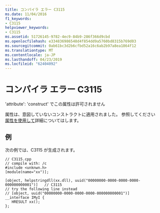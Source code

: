 ```yaml
---
title: コンパイラ エラー C3115
ms.date: 11/04/2016
f1_keywords:
- C3115
helpviewer_keywords:
- C3115
ms.assetid: 51726145-9782-4ec9-84b9-286f366d9cbd
ms.openlocfilehash: e334836986548d4f854dd9a5760bd8315b769d03
ms.sourcegitcommit: 0ab61bc3d2b6cfbd52a16c6ab2b97a8ea1864f12
ms.translationtype: MT
ms.contentlocale: ja-JP
ms.lasthandoff: 04/23/2019
ms.locfileid: "62404092"
---
```

# <a name="compiler-error-c3115"></a>コンパイラ エラー C3115

'attribute': 'construct' でこの属性は許可されません

属性は、意図していないコンストラクトに適用されました。  参照してください[属性を使用して](../../windows/attributes/attributes-by-usage.md)詳細についてはします。

## <a name="example"></a>例

次の例では、C3115 が生成されます。

```
// C3115.cpp
// compile with: /c
#include <unknwn.h>
[module(name="xx")];

[object, helpstringdll(xx.dll), uuid("00000000-0000-0000-0000-000000000001")]   // C3115
// try the following line instead
// [object, uuid("00000000-0000-0000-0000-000000000001")]
__interface IMyI {
   HRESULT xx();
};
```